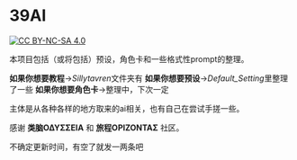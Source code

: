 # 39AI
[![CC BY-NC-SA 4.0](https://img.shields.io/badge/License-CC%20BY--NC--SA%204.0-lightgrey.svg)](https://creativecommons.org/licenses/by-nc-sa/4.0/)

本项目包括（或将包括）预设，角色卡和一些格式性prompt的整理。

**如果你想要教程**→*Sillytavren*文件夹有
**如果你想要预设**→*Default_Setting*里整理了一些
**如果你想要角色卡**→整理中，下次一定

主体是从各种各样的地方取来的ai相关，也有自己在尝试手搓一些。

感谢  **类脑ΟΔΥΣΣΕΙΑ** 和 **旅程ΟΡΙΖΟΝΤΑΣ** 社区。

不确定更新时间，有空了就发一两条吧
